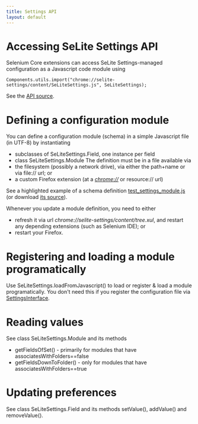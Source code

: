 ```yaml
---
title: Settings API
layout: default
---
```


# Accessing SeLite Settings API #
Selenium Core extensions can access SeLite Settings-managed configuration as a Javascript code module using
```
Components.utils.import("chrome://selite-settings/content/SeLiteSettings.js", SeLiteSettings);
```
See the [API source](https://code.google.com/p/selite/source/browse/settings/src/chrome/content/SeLiteSettings.js).

# Defining a configuration module
You can define a configuration module (schema) in a simple Javascript file (in UTF-8) by instantiating
  * subclasses of SeLiteSettings.Field, one instance per field
  * class SeLiteSettings.Module
The definition must be in a file available via
  * the filesystem (possibly a network drive), via either the path+name or via file:// url; or
  * a custom Firefox extension (at a [_chrome://_](AboutDocumentation#firefox-chrome-urls-for-documentation-and-gui) or resource:// url)

See a highlighted example of a schema definition [test\_settings\_module.js](https://github.com/selite/main/blob/master/settings/test_settings_module.js) (or download [its source](https://raw.githubusercontent.com/selite/main/master/settings/test_settings_module.js)).

Whenever you update a module definition, you need to either
  * refresh it via url <i>chrome://selite-settings/content/tree.xul</i>, and restart any depending extensions (such as Selenium IDE); or
  * restart your Firefox.

# Registering and loading a module programatically #
Use SeLiteSettings.loadFromJavascript() to load or register & load a module programatically. You don't need this if you register the configuration file via [SettingsInterface](SettingsInterface).

# Reading values #
See class SeLiteSettings.Module and its methods
  * getFieldsOfSet() - primarily for modules that have associatesWithFolders==false
  * getFieldsDownToFolder() - only for modules that have associatesWithFolders==true

# Updating preferences #
See class SeLiteSettings.Field and its methods setValue(), addValue() and removeValue().